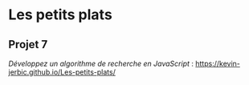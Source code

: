 # Les petits plats

## Projet 7

*Développez un algorithme de recherche en JavaScript* : https://kevin-jerbic.github.io/Les-petits-plats/

